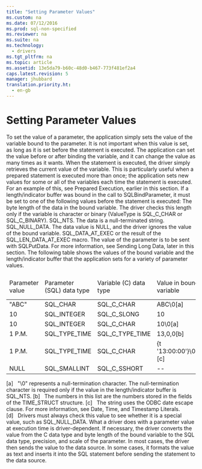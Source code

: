 ```yaml
---
title: "Setting Parameter Values"
ms.custom: na
ms.date: 07/12/2016
ms.prod: sql-non-specified
ms.reviewer: na
ms.suite: na
ms.technology: 
  - drivers
ms.tgt_pltfrm: na
ms.topic: article
ms.assetid: 13e5da79-b60c-48d0-b467-773f481ef2a4
caps.latest.revision: 5
manager: jhubbard
translation.priority.ht: 
  - en-gb
---
```

# Setting Parameter Values
<?xml version="1.0" encoding="utf-8"?>
<developerConceptualDocument xmlns="http://ddue.schemas.microsoft.com/authoring/2003/5" xmlns:xlink="http://www.w3.org/1999/xlink" xmlns:xsi="http://www.w3.org/2001/XMLSchema-instance" xsi:schemaLocation="http://ddue.schemas.microsoft.com/authoring/2003/5 http://dduestorage.blob.core.windows.net/ddueschema/developer.xsd">
  <introduction>
    <para>To set the value of a parameter, the application simply sets the value of the variable bound to the parameter. It is not important when this value is set, as long as it is set before the statement is executed. The application can set the value before or after binding the variable, and it can change the value as many times as it wants. When the statement is executed, the driver simply retrieves the current value of the variable. This is particularly useful when a prepared statement is executed more than once; the application sets new values for some or all of the variables each time the statement is executed. For an example of this, see <legacyLink xlink:href="f08c8a98-31ee-48b2-9dbf-6f31c2166dbb">Prepared Execution</legacyLink>, earlier in this section.</para>
    <para>If a length/indicator buffer was bound in the call to <legacyBold>SQLBindParameter</legacyBold>, it must be set to one of the following values before the statement is executed:  </para>
    <list class="bullet">
      <listItem>
        <para>The byte length of the data in the bound variable. The driver checks this length only if the variable is character or binary (<legacyItalic>ValueType</legacyItalic> is SQL_C_CHAR or SQL_C_BINARY).</para>
      </listItem>
      <listItem>
        <para>SQL_NTS. The data is a null-terminated string.</para>
      </listItem>
      <listItem>
        <para>SQL_NULL_DATA. The data value is NULL, and the driver ignores the value of the bound variable.</para>
      </listItem>
      <listItem>
        <para>SQL_DATA_AT_EXEC or the result of the SQL_LEN_DATA_AT_EXEC macro. The value of the parameter is to be sent with <legacyBold>SQLPutData</legacyBold>. For more information, see <legacyLink xlink:href="ea989084-a8e6-4737-892e-9ec99dd49caf">Sending Long Data</legacyLink>, later in this section.</para>
      </listItem>
    </list>
    <para>The following table shows the values of the bound variable and the length/indicator buffer that the application sets for a variety of parameter values.</para>
    <table xmlns:caps="http://schemas.microsoft.com/build/caps/2013/11">
      <thead>
        <tr>
          <TD>
            <para>Parameter</para>
            <para>value</para>
          </TD>
          <TD>
            <para>Parameter</para>
            <para>(SQL) </para>
            <para>data type</para>
          </TD>
          <TD>
            <para>Variable (C)</para>
            <para>data type</para>
          </TD>
          <TD>
            <para>Value in</para>
            <para>bound</para>
            <para>variable</para>
          </TD>
          <TD>
            <para>Value in</para>
            <para>length/indicator</para>
            <para>buffer[d]</para>
          </TD>
        </tr>
      </thead>
      <tbody>
        <tr>
          <TD>
            <para>"ABC"</para>
          </TD>
          <TD>
            <para>SQL_CHAR</para>
          </TD>
          <TD>
            <para>SQL_C_CHAR</para>
          </TD>
          <TD>
            <para>ABC\0[a]</para>
          </TD>
          <TD>
            <para>SQL_NTS or 3</para>
          </TD>
        </tr>
        <tr>
          <TD>
            <para>10</para>
          </TD>
          <TD>
            <para>SQL_INTEGER</para>
          </TD>
          <TD>
            <para>SQL_C_SLONG</para>
          </TD>
          <TD>
            <para>10</para>
          </TD>
          <TD>
            <para>--</para>
          </TD>
        </tr>
        <tr>
          <TD>
            <para>10</para>
          </TD>
          <TD>
            <para>SQL_INTEGER</para>
          </TD>
          <TD>
            <para>SQL_C_CHAR</para>
          </TD>
          <TD>
            <para>10\0[a]</para>
          </TD>
          <TD>
            <para>SQL_NTS or 2</para>
          </TD>
        </tr>
        <tr>
          <TD>
            <para>1 P.M.</para>
          </TD>
          <TD>
            <para>SQL_TYPE_TIME</para>
          </TD>
          <TD>
            <para>SQL_C_TYPE_TIME</para>
          </TD>
          <TD>
            <para>13,0,0[b]</para>
          </TD>
          <TD>
            <para>--</para>
          </TD>
        </tr>
        <tr>
          <TD>
            <para>1 P.M.</para>
          </TD>
          <TD>
            <para>SQL_TYPE_TIME</para>
          </TD>
          <TD>
            <para>SQL_C_CHAR</para>
          </TD>
          <TD>
            <para>{t '13:00:00'}\0[a], [c]</para>
          </TD>
          <TD>
            <para>SQL_NTS or 14</para>
          </TD>
        </tr>
        <tr>
          <TD>
            <para>NULL</para>
          </TD>
          <TD>
            <para>SQL_SMALLINT</para>
          </TD>
          <TD>
            <para>SQL_C_SSHORT</para>
          </TD>
          <TD>
            <para>--</para>
          </TD>
          <TD>
            <para>SQL_NULL_DATA</para>
          </TD>
        </tr>
      </tbody>
    </table>
    <para>[a]   "\0" represents a null-termination character. The null-termination character is required only if the value in the length/indicator buffer is SQL_NTS.</para>
    <para>[b]   The numbers in this list are the numbers stored in the fields of the TIME_STRUCT structure.</para>
    <para>[c]   The string uses the ODBC date escape clause. For more information, see <legacyLink xlink:href="2b42a52a-6353-494c-a179-3a7533cd729f">Date, Time, and Timestamp Literals</legacyLink>.</para>
    <para>[d]   Drivers must always check this value to see whether it is a special value, such as SQL_NULL_DATA.</para>
    <para>What a driver does with a parameter value at execution time is driver-dependent. If necessary, the driver converts the value from the C data type and byte length of the bound variable to the SQL data type, precision, and scale of the parameter. In most cases, the driver then sends the value to the data source. In some cases, it formats the value as text and inserts it into the SQL statement before sending the statement to the data source.</para>
  </introduction>
  <relatedTopics />
</developerConceptualDocument>